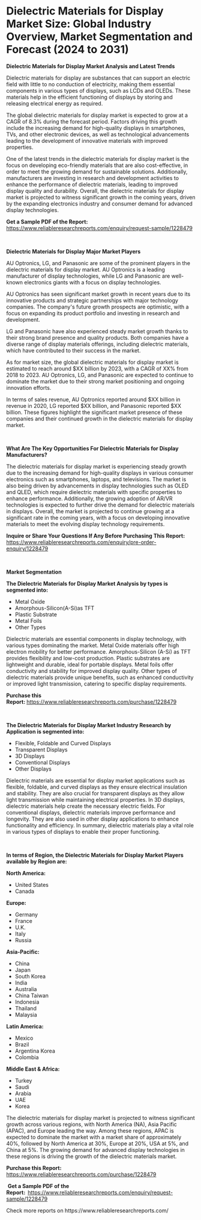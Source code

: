 <p><h1>Dielectric Materials for Display Market Size: Global Industry Overview, Market Segmentation and Forecast (2024 to 2031)</h1></p><p><strong>Dielectric Materials for Display Market Analysis and Latest Trends</strong></p>
<p><p>Dielectric materials for display are substances that can support an electric field with little to no conduction of electricity, making them essential components in various types of displays, such as LCDs and OLEDs. These materials help in the efficient functioning of displays by storing and releasing electrical energy as required.</p><p>The global dielectric materials for display market is expected to grow at a CAGR of 8.3% during the forecast period. Factors driving this growth include the increasing demand for high-quality displays in smartphones, TVs, and other electronic devices, as well as technological advancements leading to the development of innovative materials with improved properties.</p><p>One of the latest trends in the dielectric materials for display market is the focus on developing eco-friendly materials that are also cost-effective, in order to meet the growing demand for sustainable solutions. Additionally, manufacturers are investing in research and development activities to enhance the performance of dielectric materials, leading to improved display quality and durability. Overall, the dielectric materials for display market is projected to witness significant growth in the coming years, driven by the expanding electronics industry and consumer demand for advanced display technologies.</p></p>
<p><strong>Get a Sample PDF of the Report:&nbsp;</strong> <a href="https://www.reliableresearchreports.com/enquiry/request-sample/1228479">https://www.reliableresearchreports.com/enquiry/request-sample/1228479</a></p>
<p>&nbsp;</p>
<p><strong>Dielectric Materials for Display Major Market Players</strong></p>
<p><p>AU Optronics, LG, and Panasonic are some of the prominent players in the dielectric materials for display market. AU Optronics is a leading manufacturer of display technologies, while LG and Panasonic are well-known electronics giants with a focus on display technologies.</p><p>AU Optronics has seen significant market growth in recent years due to its innovative products and strategic partnerships with major technology companies. The company's future growth prospects are optimistic, with a focus on expanding its product portfolio and investing in research and development.</p><p>LG and Panasonic have also experienced steady market growth thanks to their strong brand presence and quality products. Both companies have a diverse range of display materials offerings, including dielectric materials, which have contributed to their success in the market.</p><p>As for market size, the global dielectric materials for display market is estimated to reach around $XX billion by 2023, with a CAGR of XX% from 2018 to 2023. AU Optronics, LG, and Panasonic are expected to continue to dominate the market due to their strong market positioning and ongoing innovation efforts.</p><p>In terms of sales revenue, AU Optronics reported around $XX billion in revenue in 2020, LG reported $XX billion, and Panasonic reported $XX billion. These figures highlight the significant market presence of these companies and their continued growth in the dielectric materials for display market.</p></p>
<p>&nbsp;</p>
<p><strong>What Are The Key Opportunities For Dielectric Materials for Display Manufacturers?</strong></p>
<p><p>The dielectric materials for display market is experiencing steady growth due to the increasing demand for high-quality displays in various consumer electronics such as smartphones, laptops, and televisions. The market is also being driven by advancements in display technologies such as OLED and QLED, which require dielectric materials with specific properties to enhance performance. Additionally, the growing adoption of AR/VR technologies is expected to further drive the demand for dielectric materials in displays. Overall, the market is projected to continue growing at a significant rate in the coming years, with a focus on developing innovative materials to meet the evolving display technology requirements.</p></p>
<p><strong>Inquire or Share Your Questions If Any Before Purchasing This Report:</strong> <a href="https://www.reliableresearchreports.com/enquiry/pre-order-enquiry/1228479">https://www.reliableresearchreports.com/enquiry/pre-order-enquiry/1228479</a></p>
<p>&nbsp;</p>
<p><strong>Market Segmentation</strong></p>
<p><strong>The Dielectric Materials for Display Market Analysis by types is segmented into:</strong></p>
<p><ul><li>Metal Oxide</li><li>Amorphous-Silicon(A-Si)as TFT</li><li>Plastic Substrate</li><li>Metal Foils</li><li>Other Types</li></ul></p>
<p><p>Dielectric materials are essential components in display technology, with various types dominating the market. Metal Oxide materials offer high electron mobility for better performance. Amorphous-Silicon (A-Si) as TFT provides flexibility and low-cost production. Plastic substrates are lightweight and durable, ideal for portable displays. Metal foils offer conductivity and stability for improved display quality. Other types of dielectric materials provide unique benefits, such as enhanced conductivity or improved light transmission, catering to specific display requirements.</p></p>
<p><strong>Purchase this Report:&nbsp;</strong><a href="https://www.reliableresearchreports.com/purchase/1228479">https://www.reliableresearchreports.com/purchase/1228479</a></p>
<p>&nbsp;</p>
<p><strong>The Dielectric Materials for Display Market Industry Research by Application is segmented into:</strong></p>
<p><ul><li>Flexible, Foldable and Curved Displays</li><li>Transparent Displays</li><li>3D Displays</li><li>Conventional Displays</li><li>Other Displays</li></ul></p>
<p><p>Dielectric materials are essential for display market applications such as flexible, foldable, and curved displays as they ensure electrical insulation and stability. They are also crucial for transparent displays as they allow light transmission while maintaining electrical properties. In 3D displays, dielectric materials help create the necessary electric fields. For conventional displays, dielectric materials improve performance and longevity. They are also used in other display applications to enhance functionality and efficiency. In summary, dielectric materials play a vital role in various types of displays to enable their proper functioning.</p></p>
<p>&nbsp;</p>
<p><strong>In terms of Region, the Dielectric Materials for Display Market Players available by Region are:</strong></p>
<p>
    <p> <strong> North America: </strong>
        <ul>
            <li>United States</li>
            <li>Canada</li>
        </ul>
        </p> 
    <p> <strong> Europe: </strong>
        <ul>
            <li>Germany</li>
            <li>France</li>
            <li>U.K.</li>
            <li>Italy</li>
            <li>Russia</li>
        </ul>
        </p> 
    <p> <strong> Asia-Pacific: </strong>
        <ul>
            <li>China</li>
            <li>Japan</li>
            <li>South Korea</li>
            <li>India</li>
            <li>Australia</li>
            <li>China Taiwan</li>
            <li>Indonesia</li>
            <li>Thailand</li>
            <li>Malaysia</li>
        </ul>
        </p> 
    <p> <strong> Latin America: </strong>
        <ul>
            <li>Mexico</li>
            <li>Brazil</li>
            <li>Argentina Korea</li>
            <li>Colombia</li>
        </ul>
        </p> 
    <p> <strong> Middle East & Africa: </strong>
        <ul>
            <li>Turkey</li>
            <li>Saudi</li>
            <li>Arabia</li>
            <li>UAE</li>
            <li>Korea</li>
        </ul>
    </p>
    </p>
<p><p>The dielectric materials for display market is projected to witness significant growth across various regions, with North America (NA), Asia Pacific (APAC), and Europe leading the way. Among these regions, APAC is expected to dominate the market with a market share of approximately 40%, followed by North America at 30%, Europe at 20%, USA at 5%, and China at 5%. The growing demand for advanced display technologies in these regions is driving the growth of the dielectric materials market.</p></p>
<p><strong>Purchase this Report: </strong><a href="https://www.reliableresearchreports.com/purchase/1228479">https://www.reliableresearchreports.com/purchase/1228479</a></p>
<p>&nbsp;<strong>Get a Sample PDF of the Report:&nbsp;&nbsp;</strong><a href="https://www.reliableresearchreports.com/enquiry/request-sample/1228479">https://www.reliableresearchreports.com/enquiry/request-sample/1228479</a></p>
<p><strong></strong></p>
<p>Check more reports on https://www.reliableresearchreports.com/</p>